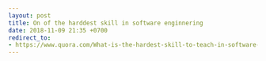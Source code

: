 ```yaml
---
layout: post
title: On of the harddest skill in software enginnering
date: 2018-11-09 21:35 +0700
redirect_to:
- https://www.quora.com/What-is-the-hardest-skill-to-teach-in-software-engineering/answer/Brian-Knapp-1?ch=10&share=6155b0e6&srid=ucCAO
---
```

